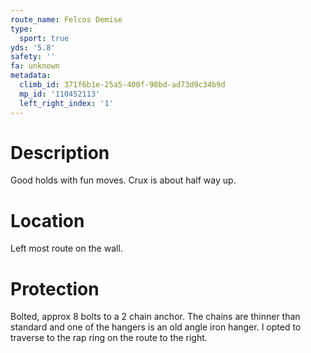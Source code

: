```yaml
---
route_name: Felcos Demise
type:
  sport: true
yds: '5.8'
safety: ''
fa: unknown
metadata:
  climb_id: 371f6b1e-25a5-400f-98bd-ad73d9c34b9d
  mp_id: '110452113'
  left_right_index: '1'
---
```

# Description
Good holds with fun moves. Crux is about half way up.

# Location
Left most route on the wall.

# Protection
Bolted, approx 8 bolts to a 2 chain anchor. The chains are thinner than standard and one of the hangers is an old angle iron hanger. I opted to traverse to the rap ring on the route to the right.
